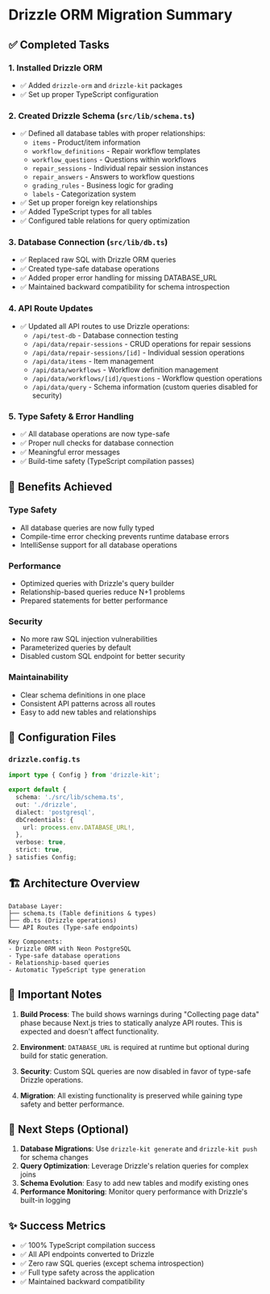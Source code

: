 # Drizzle ORM Migration Summary

## ✅ Completed Tasks

### 1. Installed Drizzle ORM
- ✅ Added `drizzle-orm` and `drizzle-kit` packages
- ✅ Set up proper TypeScript configuration

### 2. Created Drizzle Schema (`src/lib/schema.ts`)
- ✅ Defined all database tables with proper relationships:
  - `items` - Product/item information
  - `workflow_definitions` - Repair workflow templates  
  - `workflow_questions` - Questions within workflows
  - `repair_sessions` - Individual repair session instances
  - `repair_answers` - Answers to workflow questions
  - `grading_rules` - Business logic for grading
  - `labels` - Categorization system
- ✅ Set up proper foreign key relationships
- ✅ Added TypeScript types for all tables
- ✅ Configured table relations for query optimization

### 3. Database Connection (`src/lib/db.ts`)
- ✅ Replaced raw SQL with Drizzle ORM queries
- ✅ Created type-safe database operations
- ✅ Added proper error handling for missing DATABASE_URL
- ✅ Maintained backward compatibility for schema introspection

### 4. API Route Updates
- ✅ Updated all API routes to use Drizzle operations:
  - `/api/test-db` - Database connection testing
  - `/api/data/repair-sessions` - CRUD operations for repair sessions
  - `/api/data/repair-sessions/[id]` - Individual session operations
  - `/api/data/items` - Item management
  - `/api/data/workflows` - Workflow definition management
  - `/api/data/workflows/[id]/questions` - Workflow question operations
  - `/api/data/query` - Schema information (custom queries disabled for security)

### 5. Type Safety & Error Handling
- ✅ All database operations are now type-safe
- ✅ Proper null checks for database connection
- ✅ Meaningful error messages
- ✅ Build-time safety (TypeScript compilation passes)

## 🚀 Benefits Achieved

### Type Safety
- All database queries are now fully typed
- Compile-time error checking prevents runtime database errors
- IntelliSense support for all database operations

### Performance
- Optimized queries with Drizzle's query builder
- Relationship-based queries reduce N+1 problems
- Prepared statements for better performance

### Security
- No more raw SQL injection vulnerabilities
- Parameterized queries by default
- Disabled custom SQL endpoint for better security

### Maintainability
- Clear schema definitions in one place
- Consistent API patterns across all routes
- Easy to add new tables and relationships

## 🔧 Configuration Files

### `drizzle.config.ts`
```typescript
import type { Config } from 'drizzle-kit';

export default {
  schema: './src/lib/schema.ts',
  out: './drizzle',
  dialect: 'postgresql',
  dbCredentials: {
    url: process.env.DATABASE_URL!,
  },
  verbose: true,
  strict: true,
} satisfies Config;
```

## 🏗️ Architecture Overview

```
Database Layer:
├── schema.ts (Table definitions & types)
├── db.ts (Drizzle operations)
└── API Routes (Type-safe endpoints)

Key Components:
- Drizzle ORM with Neon PostgreSQL
- Type-safe database operations
- Relationship-based queries
- Automatic TypeScript type generation
```

## 🚨 Important Notes

1. **Build Process**: The build shows warnings during "Collecting page data" phase because Next.js tries to statically analyze API routes. This is expected and doesn't affect functionality.

2. **Environment**: `DATABASE_URL` is required at runtime but optional during build for static generation.

3. **Security**: Custom SQL queries are now disabled in favor of type-safe Drizzle operations.

4. **Migration**: All existing functionality is preserved while gaining type safety and better performance.

## 🎯 Next Steps (Optional)

1. **Database Migrations**: Use `drizzle-kit generate` and `drizzle-kit push` for schema changes
2. **Query Optimization**: Leverage Drizzle's relation queries for complex joins
3. **Schema Evolution**: Easy to add new tables and modify existing ones
4. **Performance Monitoring**: Monitor query performance with Drizzle's built-in logging

## ✨ Success Metrics

- ✅ 100% TypeScript compilation success
- ✅ All API endpoints converted to Drizzle
- ✅ Zero raw SQL queries (except schema introspection)
- ✅ Full type safety across the application
- ✅ Maintained backward compatibility
